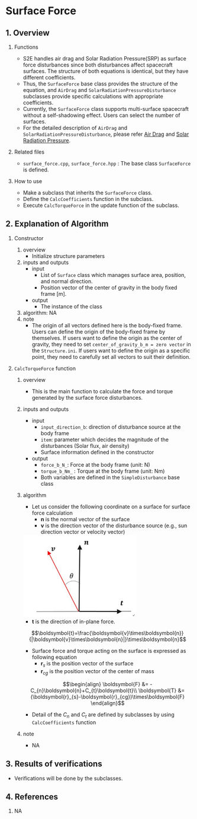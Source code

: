 # Surface Force

## 1.  Overview
1. Functions
   - S2E handles air drag and Solar Radiation Pressure(SRP) as surface force disturbances since both disturbances affect spacecraft surfaces. The structure of both equations is identical, but they have different coefficients. 
   - Thus, the `SurfaceForce` base class provides the structure of the equation, and `AirDrag` and `SolarRadiationPressureDisturbance` subclasses provide specific calculations with appropriate coefficients.
   - Currently, the `SurfaceForce` class supports multi-surface spacecraft without a self-shadowing effect. Users can select the number of surfaces.
   - For the detailed description of `AirDrag` and `SolarRadiationPressureDisturbance`, please refer [Air Drag](./Spec_SurfaceForce_AirDrag.md) and [Solar Radiation Pressure](./Spec_SurfaceForce_SolarRadiation.md).

2. Related files
   - `surface_force.cpp`, `surface_force.hpp` : The base class `SurfaceForce` is defined.

3. How to use
   - Make a subclass that inherits the `SurfaceForce` class.
   - Define the `CalcCoefficients` function in the subclass.
   - Execute `CalcTorqueForce` in the update function of the subclass.

## 2. Explanation of Algorithm
1. Constructor
   1. overview
      - Initialize structure parameters
   2. inputs and outputs
      - input
        - List of `Surface` class which manages surface area, position, and normal direction.
        - Position vector of the center of gravity in the body fixed frame [m].
      - output
        - The instance of the class
   3. algorithm: NA
   4. note
      - The origin of all vectors defined here is the body-fixed frame. Users can define the origin of the body-fixed frame by themselves. If users want to define the origin as the center of gravity, they need to set `center_of_gravity_b_m = zero vector` in the `Structure.ini`. If users want to define the origin as a specific point, they need to carefully set all vectors to suit their definition.

2. `CalcTorqueForce` function
   1. overview
      - This is the main function to calculate the force and torque generated by the surface force disturbances.

   2. inputs and outputs
      - input
        - `input_direction_b`: direction of disturbance source at the body frame
        - `item`: parameter which decides the magnitude of the disturbances (Solar flux, air density)
        - Surface information defined in the constructor
      - output
        - `force_b_N_`: Force at the body frame (unit: N)
        - `torque_b_Nm_` : Torque at the body frame (unit: Nm)
        - Both variables are defined in the `SimpleDisturbance` base class

   3. algorithm
      - Let us consider the following coordinate on a surface for surface force calculation
        - $\boldsymbol{n}$ is the normal vector of the surface
        - $\boldsymbol{v}$ is the direction vector of the disturbance source (e.g., sun direction vector or velocity vector)

      <img src="./figs/SurfaceForce_overview.JPG" alt="SummaryCalculationTime" style="zoom: 70%;" />

      - $\boldsymbol{t}$ is the direction of in-plane force. 

      ```math
      \boldsymbol{t}=\frac{\boldsymbol{v}\times\boldsymbol{n}}{|\boldsymbol{v}\times\boldsymbol{n}|}\times\boldsymbol{n}
      ```

      - Surface force and torque acting on the surface is expressed as following equation
        - $\boldsymbol{r}_{s}$ is the position vector of the surface
        - $\boldsymbol{r}_{cg}$ is the position vector of the center of mass

      ```math
      \begin{align}
        \boldsymbol{F} &= -C_{n}\boldsymbol{n}+C_{t}\boldsymbol{t}\\
        \boldsymbol{T} &= (\boldsymbol{r}_{s}-\boldsymbol{r}_{cg})\times\boldsymbol{F}
      \end{align}
      ```

      - Detail of the $C_{n}$ and $C_{t}$ are defined by subclasses by using `CalcCoefficients` function

   4. note
      - NA

## 3. Results of verifications
 - Verifications will be done by the subclasses.

## 4. References
1. NA
